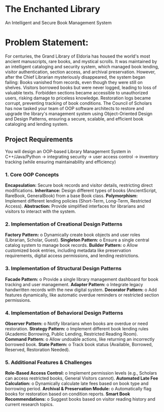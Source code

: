 # The Enchanted Library
An Intelligent and Secure Book Management System

# Problem Statement:
For centuries, the Grand Library of Eldoria has housed the world's most ancient manuscripts, rare books, and mystical scrolls. It was maintained by an intelligent cataloging and security system, which managed book lending, visitor authentication, section access, and archival preservation. However, after the Chief Librarian mysteriously disappeared, the system began failing: Books vanished from records, even though they were still on shelves. Visitors borrowed books but were never logged, leading to loss of valuable texts. Forbidden sections became accessible to unauthorized users, risking damage to priceless knowledge. Restoration logs became corrupt, preventing tracking of book conditions. The Council of Scholars has now tasked your team of OOP software architects to restore and upgrade the library's management system using Object-Oriented Design and Design Patterns, ensuring a secure, scalable, and efficient book cataloging and lending system.

## Project Requirements
You will design an OOP-based Library Management System in C++/Java/Python
→ integrating security → user access control → inventory tracking (while ensuring maintainability and efficiency)

### 1. Core OOP Concepts
**Encapsulation:** Secure book records and visitor details, restricting direct modifications.
**Inheritance:** Design different types of books (AncientScript, RareBook, GeneralBook) from a base Book class.
**Polymorphism:** Implement different lending policies (Short-Term, Long-Term, Restricted Access).
**Abstraction:** Provide simplified interfaces for librarians and visitors to interact with the system.

### 2. Implementation of Creational Design Patterns
**Factory Pattern:**
o Dynamically create book objects and user roles (Librarian, Scholar, Guest).
**Singleton Pattern:**
o Ensure a single central catalog system to manage book records.
**Builder Pattern:**
o Allow customized book entries, including metadata like preservation requirements, digital access permissions, and lending restrictions.

### 3. Implementation of Structural Design Patterns
**Facade Pattern:**
o Provide a single library management dashboard for book tracking and user management.
**Adapter Pattern:**
o Integrate legacy handwritten records with the new digital system.
**Decorator Pattern:**
o Add features dynamically, like automatic overdue reminders or restricted section permissions.

### 4. Implementation of Behavioral Design Patterns
**Observer Pattern:**
o Notify librarians when books are overdue or need restoration.
**Strategy Pattern:**
o Implement different book lending rules (Academic Borrowing, Public Lending, Restricted Reading Room).
**Command Pattern:**
o Allow undoable actions, like returning an incorrectly borrowed book.
**State Pattern:**
o Track book status (Available, Borrowed, Reserved, Restoration Needed).

### 5. Additional Features & Challenges
**Role-Based Access Control:**
o Implement permission levels (e.g., Scholars can access restricted books, General Visitors cannot).
**Automated Late Fee Calculation:**
o Dynamically calculate late fees based on book type and borrowing period.
**Archival & Preservation Module:**
o Automatically flag books for restoration based on condition reports.
**Smart Book Recommendations:**
o Suggest books based on visitor reading history and current research topics.
